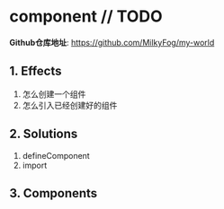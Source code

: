 # component // TODO

**Github仓库地址**: <https://github.com/MilkyFog/my-world>

## 1. **Effects**

1. 怎么创建一个组件
2. 怎么引入已经创建好的组件

## 2. **Solutions**

1. defineComponent
2. import

## 3. **Components**
